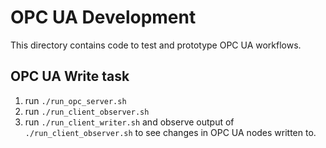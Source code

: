 # OPC UA Development

This directory contains code to test and prototype OPC UA workflows.

## OPC UA Write task

1. run `./run_opc_server.sh`
2. run `./run_client_observer.sh`
3. run `./run_client_writer.sh` and observe output of `./run_client_observer.sh` to see
   changes in OPC UA nodes written to.
